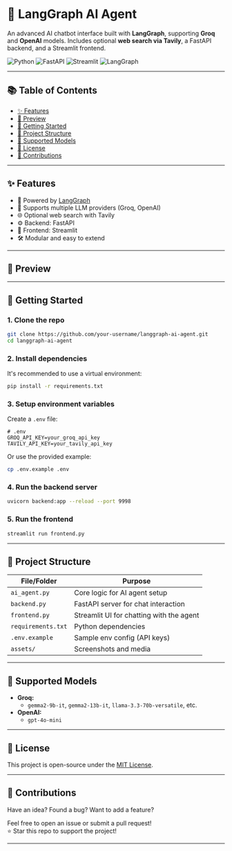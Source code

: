 # 🤖 LangGraph AI Agent

An advanced AI chatbot interface built with **LangGraph**, supporting **Groq** and **OpenAI** models. Includes optional **web search via Tavily**, a FastAPI backend, and a Streamlit frontend.

![Python](https://img.shields.io/badge/python-3.10+-blue.svg)
![FastAPI](https://img.shields.io/badge/backend-FastAPI-green)
![Streamlit](https://img.shields.io/badge/frontend-Streamlit-orange)
![LangGraph](https://img.shields.io/badge/langgraph-powered-blueviolet)

---

## 📚 Table of Contents

- [✨ Features](#-features)
- [📸 Preview](#-preview)
- [🚀 Getting Started](#-getting-started)
- [📁 Project Structure](#-project-structure)
- [🤖 Supported Models](#-supported-models)
- [📜 License](#-license)
- [🤝 Contributions](#-contributions)

---

## ✨ Features

- 🔗 Powered by [LangGraph](https://www.langchain.dev/langgraph)
- 🧠 Supports multiple LLM providers (Groq, OpenAI)
- 🌐 Optional web search with Tavily
- ⚙️ Backend: FastAPI
- 🎨 Frontend: Streamlit
- 🛠️ Modular and easy to extend

---

## 📸 Preview


---

## 🚀 Getting Started

### 1. Clone the repo

```bash
git clone https://github.com/your-username/langgraph-ai-agent.git
cd langgraph-ai-agent
```

### 2. Install dependencies

It's recommended to use a virtual environment:

```bash
pip install -r requirements.txt
```

### 3. Setup environment variables

Create a `.env` file:

```env
# .env
GROQ_API_KEY=your_groq_api_key
TAVILY_API_KEY=your_tavily_api_key
```

Or use the provided example:

```bash
cp .env.example .env
```

### 4. Run the backend server

```bash
uvicorn backend:app --reload --port 9998
```

### 5. Run the frontend

```bash
streamlit run frontend.py
```

---

## 📁 Project Structure

| File/Folder        | Purpose                                  |
|--------------------|------------------------------------------|
| `ai_agent.py`      | Core logic for AI agent setup            |
| `backend.py`       | FastAPI server for chat interaction      |
| `frontend.py`      | Streamlit UI for chatting with the agent |
| `requirements.txt` | Python dependencies                      |
| `.env.example`     | Sample env config (API keys)             |
| `assets/`          | Screenshots and media                    |

---

## 🤖 Supported Models

- **Groq:**
  - `gemma2-9b-it`, `gemma2-13b-it`, `llama-3.3-70b-versatile`, etc.
- **OpenAI:**
  - `gpt-4o-mini`

---

## 📜 License

This project is open-source under the [MIT License](LICENSE).

---

## 🤝 Contributions

Have an idea? Found a bug? Want to add a feature?

Feel free to open an issue or submit a pull request!  
⭐ Star this repo to support the project!

---
